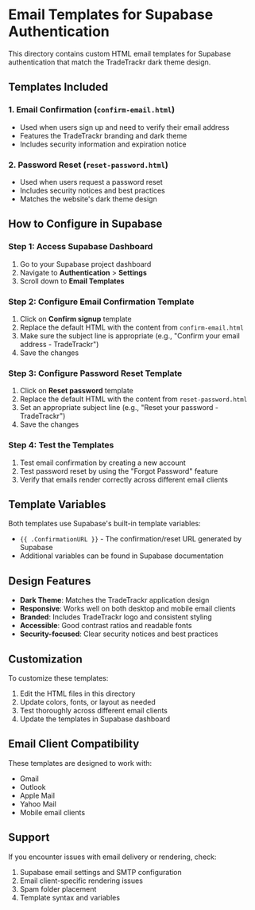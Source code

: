 # Email Templates for Supabase Authentication

This directory contains custom HTML email templates for Supabase authentication that match the TradeTrackr dark theme design.

## Templates Included

### 1. Email Confirmation (`confirm-email.html`)
- Used when users sign up and need to verify their email address
- Features the TradeTrackr branding and dark theme
- Includes security information and expiration notice

### 2. Password Reset (`reset-password.html`)
- Used when users request a password reset
- Includes security notices and best practices
- Matches the website's dark theme design

## How to Configure in Supabase

### Step 1: Access Supabase Dashboard
1. Go to your Supabase project dashboard
2. Navigate to **Authentication** > **Settings**
3. Scroll down to **Email Templates**

### Step 2: Configure Email Confirmation Template
1. Click on **Confirm signup** template
2. Replace the default HTML with the content from `confirm-email.html`
3. Make sure the subject line is appropriate (e.g., "Confirm your email address - TradeTrackr")
4. Save the changes

### Step 3: Configure Password Reset Template
1. Click on **Reset password** template
2. Replace the default HTML with the content from `reset-password.html`
3. Set an appropriate subject line (e.g., "Reset your password - TradeTrackr")
4. Save the changes

### Step 4: Test the Templates
1. Test email confirmation by creating a new account
2. Test password reset by using the "Forgot Password" feature
3. Verify that emails render correctly across different email clients

## Template Variables

Both templates use Supabase's built-in template variables:
- `{{ .ConfirmationURL }}` - The confirmation/reset URL generated by Supabase
- Additional variables can be found in Supabase documentation

## Design Features

- **Dark Theme**: Matches the TradeTrackr application design
- **Responsive**: Works well on both desktop and mobile email clients
- **Branded**: Includes TradeTrackr logo and consistent styling
- **Accessible**: Good contrast ratios and readable fonts
- **Security-focused**: Clear security notices and best practices

## Customization

To customize these templates:
1. Edit the HTML files in this directory
2. Update colors, fonts, or layout as needed
3. Test thoroughly across different email clients
4. Update the templates in Supabase dashboard

## Email Client Compatibility

These templates are designed to work with:
- Gmail
- Outlook
- Apple Mail
- Yahoo Mail
- Mobile email clients

## Support

If you encounter issues with email delivery or rendering, check:
1. Supabase email settings and SMTP configuration
2. Email client-specific rendering issues
3. Spam folder placement
4. Template syntax and variables